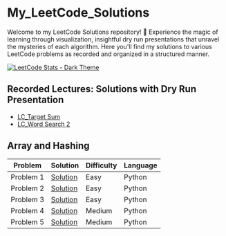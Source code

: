 # My_LeetCode_Solutions

Welcome to my LeetCode Solutions repository! 🚀 Experience the magic of learning through visualization, insightful dry run presentations that unravel the mysteries of each algorithm. Here you'll find my solutions to various LeetCode problems as recorded and organized in a structured manner.

[![LeetCode Stats - Dark Theme](https://leetcard.jacoblin.cool/alyza23?theme=unicorn)](https://leetcode.com/u/alyza23/)


## Recorded Lectures: Solutions with Dry Run Presentation  

- [LC_Target Sum](https://youtu.be/GMF2KhwG_w0?si=0SfY055FyNZvkNv8)
- [LC_Word Search 2](https://youtu.be/x7A0Mu-4ZOg?si=G3iTDcJG38-wq6MI)
 

## Array and Hashing

| Problem | Solution | Difficulty | Language |
|---------|----------|------------|----------|
| Problem 1 | [Solution](https://github.com/aleeza23/Python_Code/tree/master/0217-contains-duplicate) | Easy | Python |
| Problem 2 | [Solution](https://github.com/aleeza23/Python_Code/tree/master/0242-valid-anagram) | Easy | Python |
| Problem 3 | [Solution](https://github.com/aleeza23/Python_Code/tree/master/0001-two-sum) | Easy | Python |
| Problem 4 | [Solution](https://github.com/aleeza23/Python_Code/tree/master/0049-group-anagrams) | Medium | Python |
| Problem 5 | [Solution](https://github.com/aleeza23/Python_Code/tree/master/0347-top-k-frequent-elements) | Medium | Python |









